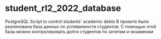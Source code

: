 # student_rl2_2022_database
PostgreSQL Script to control students' academic debts
В проекте была реализована база данных по успеваемости студентов. С помощью этой базы можно контролировать долги студентов по зачетам и экзаменам
